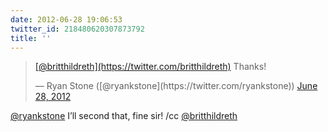 ```yaml
---
date: 2012-06-28 19:06:53
twitter_id: 218480620307873792
title: ''
---
```


<blockquote class="twitter-tweet"><p lang="en" dir="ltr"><a href="https://twitter.com/britthildreth?ref_src=twsrc%5Etfw">[@britthildreth](https://twitter.com/britthildreth)</a> Thanks!</p>&mdash; Ryan Stone ([@ryankstone](https://twitter.com/ryankstone)) <a href="https://twitter.com/ryankstone/status/218429144134975488?ref_src=twsrc%5Etfw">June 28, 2012</a></blockquote>
<script async src="https://platform.twitter.com/widgets.js" charset="utf-8"></script>

[@ryankstone](https://twitter.com/ryankstone) I’ll second that, fine sir! /cc [@britthildreth](https://twitter.com/britthildreth)
